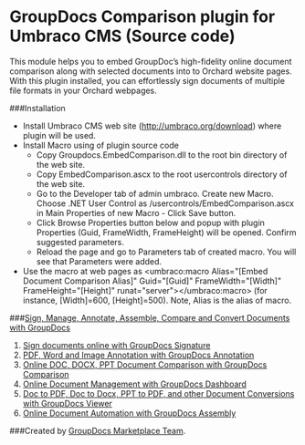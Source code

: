GroupDocs Comparison plugin for Umbraco CMS (Source code)
==================================

This module helps you to embed GroupDoc’s high-fidelity online document comparison along with selected documents into to Orchard website pages.
With this plugin installed, you can effortlessly sign documents of multiple file formats in your Orchard webpages.

###Installation
* Install Umbraco CMS web site (http://umbraco.org/download) where plugin will be used.
* Install Macro using of plugin source code
    * Copy Groupdocs.EmbedComparison.dll to the root bin directory of the web site.
    * Copy EmbedComparison.ascx to the root usercontrols directory of the web site.
    * Go to the Developer tab of admin umbraco. Create new Macro. Choose .NET User Control as /usercontrols/EmbedComparison.ascx in Main Properties of new Macro - Click Save button. 
    * Click Browse Properties button below and popup with plugin Properties (Guid, FrameWidth, FrameHeight) will be opened. Confirm suggested parameters.
    * Reload the page and go to Parameters tab of created macro. You will see that Parameters were added.
* Use the macro at web pages as <umbraco:macro Alias="[Embed Document Comparison Alias]" Guid="[Guid]" FrameWidth="[Width]" FrameHeight="[Height]" runat="server"></umbraco:macro> (for instance, [Width]=600, [Height]=500). Note, Alias is the alias of macro.
  
###[Sign, Manage, Annotate, Assemble, Compare and Convert Documents with GroupDocs](http://groupdocs.com)
1. [Sign documents online with GroupDocs Signature](http://groupdocs.com/apps/signature)
2. [PDF, Word and Image Annotation with GroupDocs Annotation](http://groupdocs.com/apps/annotation)
3. [Online DOC, DOCX, PPT Document Comparison with GroupDocs Comparison](http://groupdocs.com/apps/comparison)
4. [Online Document Management with GroupDocs Dashboard](http://groupdocs.com/apps/dashboard)
5. [Doc to PDF, Doc to Docx, PPT to PDF, and other Document Conversions with GroupDocs Viewer](http://groupdocs.com/apps/viewer)
6. [Online Document Automation with GroupDocs Assembly](http://groupdocs.com/apps/assembly)

###Created by [GroupDocs Marketplace Team](http://groupdocs.com/marketplace/).